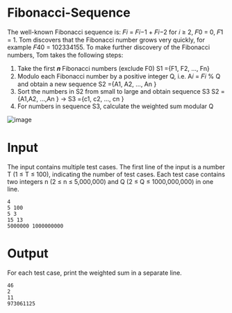 # Fibonacci-Sequence
The well-known Fibonacci sequence is: 𝐹𝑖 = 𝐹𝑖−1 + 𝐹𝑖−2 for 𝑖 ≥ 2, 𝐹0 = 0, 𝐹1 = 1. Tom discovers that the Fibonacci number grows very quickly, for example 𝐹40 = 102334155. To make further discovery of the Fibonacci numbers, Tom takes the following steps:
1. Take the first 𝒏 Fibonacci numbers (exclude F0) S1 ={F1, F2, ..., Fn}
2. Modulo each Fibonacci number by a positive integer Q, i.e. A𝑖 = 𝐹𝑖 % Q and
obtain a new sequence S2 ={A1, A2, ..., An }
3. Sort the numbers in S2 from small to large and obtain sequence S3
S2 ={A1,A2, ...,An } → S3 ={c1, c2, ..., cn }
4. For numbers in sequence S3, calculate the weighted sum modular Q


![image](https://user-images.githubusercontent.com/60174747/126137518-e31d4160-3db1-48b2-8704-b5c68332df17.png)


# **Input**
The input contains multiple test cases. The first line of the input is a number T (1 ≤ T ≤ 100), indicating the number of test cases. Each test case contains two integers n (2 ≤ n ≤ 5,000,000) and Q (2 ≤ Q ≤ 1000,000,000) in one line.

    4
    5 100
    5 3
    15 13
    5000000 1000000000


# **Output**
For each test case, print the weighted sum in a separate line.

    46
    2
    11
    973061125
